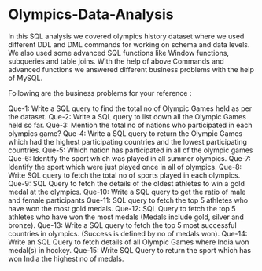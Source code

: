# Olympics-Data-Analysis
In this SQL analysis we covered olympics history dataset where we used different DDL and DML commands for working on schema and data levels.
We also used some advanced SQL functions like Window functions, subqueries and table joins.
With the help of above Commands and advanced functions we answered different business problems with the help of MySQL.

Following are the business problems for your reference :

Que-1: Write a SQL query to find the total no of Olympic Games held as per the dataset.
Que-2: Write a SQL query to list down all the Olympic Games held so far.
Que-3: Mention the total no of nations who participated in each olympics game?
Que-4: Write a SQL query to return the Olympic Games which had the highest participating countries and the lowest participating countries.
Que-5: Which nation has participated in all of the olympic games
Que-6: Identify the sport which was played in all summer olympics.
Que-7: Identify the sport which were just played once in all of olympics.
Que-8: Write SQL query to fetch the total no of sports played in each olympics.
Que-9: SQL Query to fetch the details of the oldest athletes to win a gold medal at the olympics.
Que-10: Write a SQL query to get the ratio of male and female participants
Que-11: SQL query to fetch the top 5 athletes who have won the most gold medals.
Que-12: SQL Query to fetch the top 5 athletes who have won the most medals (Medals include gold, silver and bronze).
Que-13: Write a SQL query to fetch the top 5 most successful countries in olympics. (Success is defined by no of medals won).
Que-14: Write an SQL Query to fetch details of all Olympic Games where India won medal(s) in hockey. 
Que-15: Write SQL Query to return the sport which has won India the highest no of medals. 
